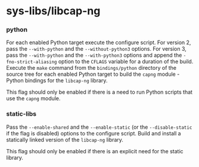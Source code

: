 # sys-libs/libcap-ng

### python
For each enabled Python target execute the configure script. For version 2, pass the `--with-python` and the `--without-python3` options. For version 3, pass the `--with-python` and the `--with-python3` options and append the `-fno-strict-aliasing` option to the `CFLAGS` variable for a duration of the build. Execute the `make` command from the `bindings/python` directory of the source tree for each enabled Python target to build the `capng` module - Python bindings for the `libcap-ng` library.

This flag should only be enabled if there is a need to run Python scripts that use the `capng` module.

### static-libs
Pass the `--enable-shared` and the `--enable-static` (or the `--disable-static` if the flag is disabled) options to the configure script. Build and install a statically linked version of the `libcap-ng` library.

This flag should only be enabled if there is an explicit need for the static library.
